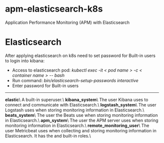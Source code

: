 # apm-elasticsearch-k8s
Application Performance Monitoring (APM) with Elasticsearch

# Elasticsearch
After applying elasticsearch on k8s need to set password for Built-in users to login into kibana:
- Access to elasticsearch pod: _kubectl exec -it < pod name > -c < container name > -- bash_
- Run command: _bin/elasticsearch-setup-passwords interactive_
- Enter password for Built-in users
---
**elastic**\\
A built-in superuser.\\
**kibana_system**\\
The user Kibana uses to connect and communicate with Elasticsearch.\\
**logstash_system**\\
The user Logstash uses when storing monitoring information in Elasticsearch.\\
**beats_system**\\
The user the Beats use when storing monitoring information in Elasticsearch.\\
**apm_system**\\
The user the APM server uses when storing monitoring information in Elasticsearch.\\
**remote_monitoring_user**\\ 
The user Metricbeat uses when collecting and storing monitoring information in Elasticsearch. It has the and built-in roles.\\